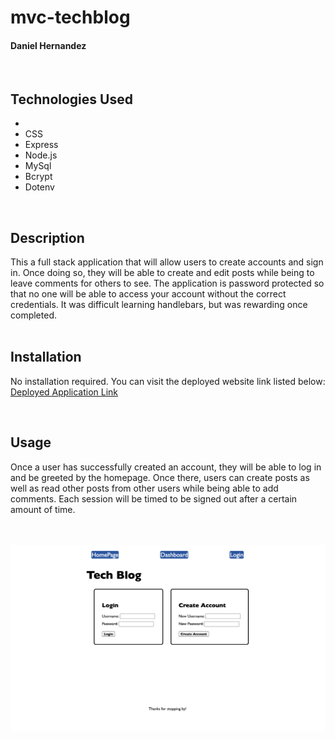 # mvc-techblog
#### Daniel Hernandez
<br>

## Technologies Used
<ul>
    <li></li>
    <li>CSS</li>
    <li>Express</li>
    <li>Node.js</li>
    <li>MySql</li>
    <li>Bcrypt</li>
    <li>Dotenv</li>
</ul>
<br>

## Description
This a full stack application that will allow users to create accounts and sign in. Once doing so, they will be able to create and edit posts while being to leave comments for others to see. The application is password protected so that no one will be able to access your account without the correct credentials. It was difficult learning handlebars, but was rewarding once completed.
<br>
<br>

## Installation
No installation required. You can visit the deployed website link listed below:
[Deployed Application Link](https://murmuring-depths-77105.herokuapp.com/)
<br>
<link>
<br>

## Usage
Once a user has successfully created an account, they will be able to log in and be greeted by the homepage. Once there, users can create posts as well as read other posts from other users while being able to add comments. Each session will be timed to be signed out after a certain amount of time.
<br><br><br>

![alt text](/public/css/Screenshot%202023-04-17%20at%205.40.32%20PM.png)
<br>